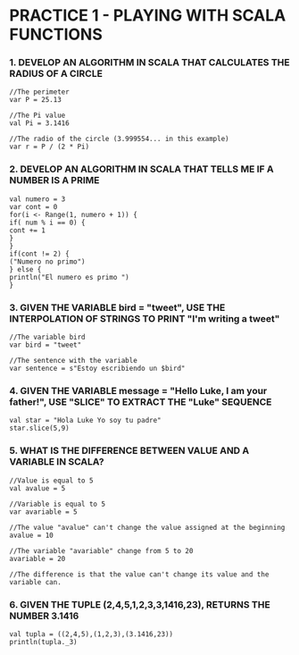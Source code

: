 # PRACTICE 1 - PLAYING WITH SCALA FUNCTIONS

### 1. DEVELOP AN ALGORITHM IN SCALA THAT CALCULATES THE RADIUS OF A CIRCLE

    //The perimeter
    var P = 25.13

    //The Pi value
    val Pi = 3.1416

    //The radio of the circle (3.999554... in this example)
    var r = P / (2 * Pi)

### 2. DEVELOP AN ALGORITHM IN SCALA THAT TELLS ME IF A NUMBER IS A PRIME

    val numero = 3
    var cont = 0
    for(i <- Range(1, numero + 1)) {
    if( num % i == 0) {
    cont += 1
    }
    }
    if(cont != 2) {
    ("Numero no primo")
    } else {
    println("El numero es primo ")
    }

### 3. GIVEN THE VARIABLE bird = "tweet", USE THE INTERPOLATION OF STRINGS TO PRINT "I'm writing a tweet"

    //The variable bird
    var bird = "tweet"

    //The sentence with the variable
    var sentence = s"Estoy escribiendo un $bird"

### 4. GIVEN THE VARIABLE message = "Hello Luke, I am your father!", USE "SLICE" TO EXTRACT THE "Luke" SEQUENCE

    val star = "Hola Luke Yo soy tu padre"
    star.slice(5,9)

### 5. WHAT IS THE DIFFERENCE BETWEEN VALUE AND A VARIABLE IN SCALA?

    //Value is equal to 5
    val avalue = 5

    //Variable is equal to 5
    var avariable = 5

    //The value "avalue" can't change the value assigned at the beginning
    avalue = 10

    //The variable "avariable" change from 5 to 20
    avariable = 20

    //The difference is that the value can't change its value and the variable can.

### 6. GIVEN THE TUPLE (2,4,5,1,2,3,3,1416,23), RETURNS THE NUMBER 3.1416

    val tupla = ((2,4,5),(1,2,3),(3.1416,23))
    println(tupla._3)